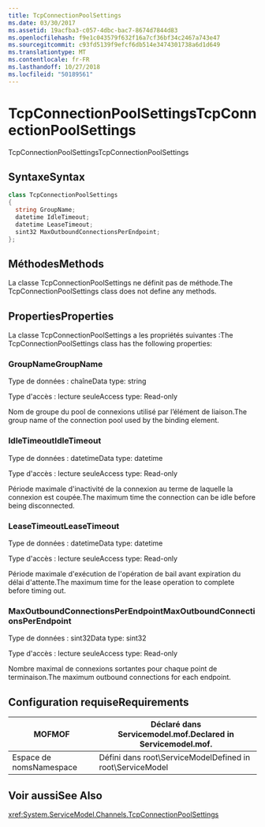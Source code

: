 ```yaml
---
title: TcpConnectionPoolSettings
ms.date: 03/30/2017
ms.assetid: 19acfba3-c057-4dbc-bac7-8674d7844d83
ms.openlocfilehash: f9e1c043579f632f16a7cf36bf34c2467a743e47
ms.sourcegitcommit: c93fd5139f9efcf6db514e3474301738a6d1d649
ms.translationtype: MT
ms.contentlocale: fr-FR
ms.lasthandoff: 10/27/2018
ms.locfileid: "50189561"
---
```

# <a name="tcpconnectionpoolsettings"></a><span data-ttu-id="35cd4-102">TcpConnectionPoolSettings</span><span class="sxs-lookup"><span data-stu-id="35cd4-102">TcpConnectionPoolSettings</span></span>
<span data-ttu-id="35cd4-103">TcpConnectionPoolSettings</span><span class="sxs-lookup"><span data-stu-id="35cd4-103">TcpConnectionPoolSettings</span></span>  
  
## <a name="syntax"></a><span data-ttu-id="35cd4-104">Syntaxe</span><span class="sxs-lookup"><span data-stu-id="35cd4-104">Syntax</span></span>  
  
```csharp
class TcpConnectionPoolSettings  
{  
  string GroupName;  
  datetime IdleTimeout;  
  datetime LeaseTimeout;  
  sint32 MaxOutboundConnectionsPerEndpoint;  
};  
```  
  
## <a name="methods"></a><span data-ttu-id="35cd4-105">Méthodes</span><span class="sxs-lookup"><span data-stu-id="35cd4-105">Methods</span></span>  
 <span data-ttu-id="35cd4-106">La classe TcpConnectionPoolSettings ne définit pas de méthode.</span><span class="sxs-lookup"><span data-stu-id="35cd4-106">The TcpConnectionPoolSettings class does not define any methods.</span></span>  
  
## <a name="properties"></a><span data-ttu-id="35cd4-107">Properties</span><span class="sxs-lookup"><span data-stu-id="35cd4-107">Properties</span></span>  
 <span data-ttu-id="35cd4-108">La classe TcpConnectionPoolSettings a les propriétés suivantes :</span><span class="sxs-lookup"><span data-stu-id="35cd4-108">The TcpConnectionPoolSettings class has the following properties:</span></span>  
  
### <a name="groupname"></a><span data-ttu-id="35cd4-109">GroupName</span><span class="sxs-lookup"><span data-stu-id="35cd4-109">GroupName</span></span>  
 <span data-ttu-id="35cd4-110">Type de données : chaîne</span><span class="sxs-lookup"><span data-stu-id="35cd4-110">Data type: string</span></span>  
  
 <span data-ttu-id="35cd4-111">Type d'accès : lecture seule</span><span class="sxs-lookup"><span data-stu-id="35cd4-111">Access type: Read-only</span></span>  
  
 <span data-ttu-id="35cd4-112">Nom de groupe du pool de connexions utilisé par l’élément de liaison.</span><span class="sxs-lookup"><span data-stu-id="35cd4-112">The group name of the connection pool used by the binding element.</span></span>  
  
### <a name="idletimeout"></a><span data-ttu-id="35cd4-113">IdleTimeout</span><span class="sxs-lookup"><span data-stu-id="35cd4-113">IdleTimeout</span></span>  
 <span data-ttu-id="35cd4-114">Type de données : datetime</span><span class="sxs-lookup"><span data-stu-id="35cd4-114">Data type: datetime</span></span>  
  
 <span data-ttu-id="35cd4-115">Type d'accès : lecture seule</span><span class="sxs-lookup"><span data-stu-id="35cd4-115">Access type: Read-only</span></span>  
  
 <span data-ttu-id="35cd4-116">Période maximale d'inactivité de la connexion au terme de laquelle la connexion est coupée.</span><span class="sxs-lookup"><span data-stu-id="35cd4-116">The maximum time the connection can be idle before being disconnected.</span></span>  
  
### <a name="leasetimeout"></a><span data-ttu-id="35cd4-117">LeaseTimeout</span><span class="sxs-lookup"><span data-stu-id="35cd4-117">LeaseTimeout</span></span>  
 <span data-ttu-id="35cd4-118">Type de données : datetime</span><span class="sxs-lookup"><span data-stu-id="35cd4-118">Data type: datetime</span></span>  
  
 <span data-ttu-id="35cd4-119">Type d'accès : lecture seule</span><span class="sxs-lookup"><span data-stu-id="35cd4-119">Access type: Read-only</span></span>  
  
 <span data-ttu-id="35cd4-120">Période maximale d'exécution de l'opération de bail avant expiration du délai d'attente.</span><span class="sxs-lookup"><span data-stu-id="35cd4-120">The maximum time for the lease operation to complete before timing out.</span></span>  
  
### <a name="maxoutboundconnectionsperendpoint"></a><span data-ttu-id="35cd4-121">MaxOutboundConnectionsPerEndpoint</span><span class="sxs-lookup"><span data-stu-id="35cd4-121">MaxOutboundConnectionsPerEndpoint</span></span>  
 <span data-ttu-id="35cd4-122">Type de données : sint32</span><span class="sxs-lookup"><span data-stu-id="35cd4-122">Data type: sint32</span></span>  
  
 <span data-ttu-id="35cd4-123">Type d'accès : lecture seule</span><span class="sxs-lookup"><span data-stu-id="35cd4-123">Access type: Read-only</span></span>  
  
 <span data-ttu-id="35cd4-124">Nombre maximal de connexions sortantes pour chaque point de terminaison.</span><span class="sxs-lookup"><span data-stu-id="35cd4-124">The maximum outbound connections for each endpoint.</span></span>  
  
## <a name="requirements"></a><span data-ttu-id="35cd4-125">Configuration requise</span><span class="sxs-lookup"><span data-stu-id="35cd4-125">Requirements</span></span>  
  
|<span data-ttu-id="35cd4-126">MOF</span><span class="sxs-lookup"><span data-stu-id="35cd4-126">MOF</span></span>|<span data-ttu-id="35cd4-127">Déclaré dans Servicemodel.mof.</span><span class="sxs-lookup"><span data-stu-id="35cd4-127">Declared in Servicemodel.mof.</span></span>|  
|---------|-----------------------------------|  
|<span data-ttu-id="35cd4-128">Espace de noms</span><span class="sxs-lookup"><span data-stu-id="35cd4-128">Namespace</span></span>|<span data-ttu-id="35cd4-129">Défini dans root\ServiceModel</span><span class="sxs-lookup"><span data-stu-id="35cd4-129">Defined in root\ServiceModel</span></span>|  
  
## <a name="see-also"></a><span data-ttu-id="35cd4-130">Voir aussi</span><span class="sxs-lookup"><span data-stu-id="35cd4-130">See Also</span></span>  
 <xref:System.ServiceModel.Channels.TcpConnectionPoolSettings>
